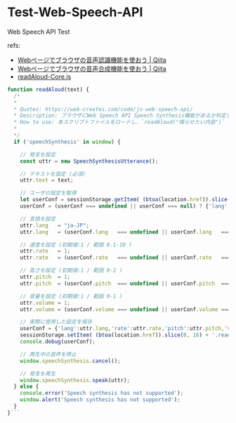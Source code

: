 # Test-Web-Speech-API

Web Speech API Test

refs:

- [Webページでブラウザの音声認識機能を使おう | Qiita](https://qiita.com/hmmrjn/items/4b77a86030ed0071f548)
- [Webページでブラウザの音声合成機能を使おう | Qiita](https://qiita.com/hmmrjn/items/be29c62ba4e4a02d305c)
- [readAloud-Core.js](https://github.com/n138-kz/mondai-syu-kanri-system/blob/main/apps/html/scripts/readAloud-Core.js)

```JavaScript
function readAloud(text) {
  /*
  *
  * Quotes: https://web-creates.com/code/js-web-speech-api/
  * Description: ブラウザにWeb Speech API Speech Synthesis機能があるか判定し、使用可能であれば読上げを行う
  * How to use: 本スクリプトファイルをロードし、`readAloud("喋らせたい内容")` のように実行する。
  *
  */
  if ('speechSynthesis' in window) {

    // 発言を設定
    const uttr = new SpeechSynthesisUtterance();

    // テキストを設定 (必須)
    uttr.text = text;

    // ユーザの設定を取得
    let userConf = sessionStorage.getItem( (btoa(location.href)).slice(0, 16) + '.readAloud' );
    userConf = (userConf === undefined || userConf === null) ? {'lang':'ja-JP','rate':1,'pitch':1,'volume':1} : JSON.parse(userConf);

    // 言語を設定
    uttr.lang   = "ja-JP";
    uttr.lang   = (userConf.lang   === undefined || userConf.lang   === null) ? uttr.lang   : userConf.lang;

    // 速度を設定 (初期値:1 / 範囲 0.1-10 )
    uttr.rate   = 1;
    uttr.rate   = (userConf.rate   === undefined || userConf.rate   === null) ? uttr.rate   : userConf.rate;

    // 高さを設定 (初期値:1 / 範囲 0-2 )
    uttr.pitch  = 1;
    uttr.pitch  = (userConf.pitch  === undefined || userConf.pitch  === null) ? uttr.pitch  : userConf.pitch;

    // 音量を設定 (初期値:1 / 範囲 0-1 )
    uttr.volume = 1;
    uttr.volume = (userConf.volume === undefined || userConf.volume === null) ? uttr.volume : userConf.volume;

    // 実際に使用した設定を保存
    userConf = {'lang':uttr.lang,'rate':uttr.rate,'pitch':uttr.pitch,'volume':uttr.volume};
    sessionStorage.setItem( (btoa(location.href)).slice(0, 16) + '.readAloud', JSON.stringify(userConf) );
    console.debug(userConf);

    // 再生中の音声を停止
    window.speechSynthesis.cancel();

    // 発言を再生
    window.speechSynthesis.speak(uttr);
  } else {
    console.error('Speech synthesis has not supported');
    window.alert('Speech synthesis has not supported');
  }
}```
